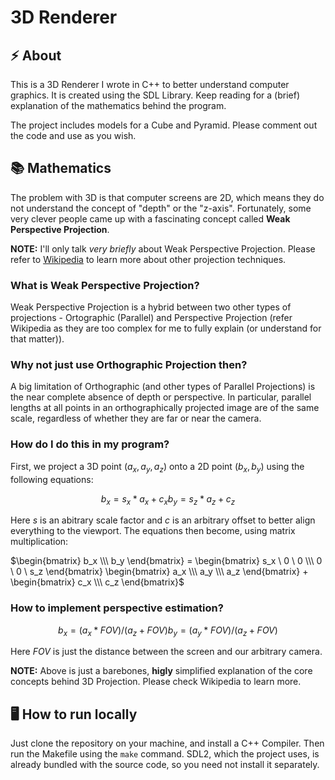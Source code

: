 # 3D Renderer

## :zap: About 
This is a 3D Renderer I wrote in C++ to better understand computer graphics. It is created using the SDL Library. Keep reading for a (brief) explanation of the mathematics behind the program. 

The project includes models for a Cube and Pyramid. Please comment out the code and use as you wish.

## :books: Mathematics
The problem with 3D is that computer screens are 2D, which means they do not understand the concept of "depth" or the "z-axis". Fortunately, some very clever people came up with a fascinating concept called **Weak Perspective Projection**.

**NOTE:** I'll only talk _very briefly_ about Weak Perspective Projection. Please refer to [Wikipedia](https://en.wikipedia.org/wiki/3D_projection) to learn more about other projection techniques.

### What is Weak Perspective Projection?
Weak Perspective Projection is a hybrid between two other types of projections - Ortographic (Parallel) and Perspective Projection (refer Wikipedia as they are too complex for me to fully explain (or understand for that matter)). 

### Why not just use Orthographic Projection then?
A big limitation of Orthographic (and other types of Parallel Projections) is the near complete absence of depth or perspective. In particular, parallel lengths at all points in an orthographically projected image are of the same scale, regardless of whether they are far or near the camera.

### How do I do this in my program?
First, we project a 3D point $(a_x, a_y, a_z)$ onto a 2D point $(b_x, b_y)$ using the following equations:

```math
b_x = s_x*a_x + c_x
b_y = s_z*a_z + c_z
```

Here *s* is an abitrary scale factor and *c* is an arbitrary offset to better align everything to the viewport. The equations then become, using matrix multiplication:

$\begin{bmatrix} b_x \\\ b_y \end{bmatrix} = \begin{bmatrix} s_x \ 0 \ 0 \\\ 0 \ 0 \ s_z \end{bmatrix} \begin{bmatrix} a_x \\\ a_y \\\ a_z \end{bmatrix} + \begin{bmatrix} c_x \\\ c_z \end{bmatrix}$

### How to implement perspective estimation?

```math
b_x = (a_x*FOV)/(a_z+FOV)
b_y = (a_y*FOV)/(a_z+FOV)
```

Here $FOV$ is just the distance between the screen and our arbitrary camera.

**NOTE:** Above is just a barebones, **higly** simplified explanation of the core concepts behind 3D Projection. Please check Wikipedia to learn more.

## :desktop_computer: How to run locally
Just clone the repository on your machine, and install a C++ Compiler. Then run the Makefile using the `make` command. SDL2, which the project uses, is already bundled with the source code, so you need not install it separately.